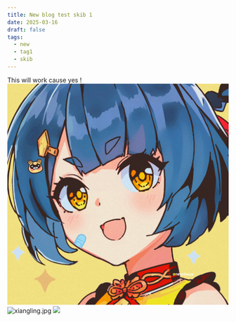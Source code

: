 ```yaml
---
title: New blog test skib 1
date: 2025-03-16
draft: false
tags:
  - new
  - tag1
  - skib
---
```

This will work cause yes
!![Image Description](/images/xiangling%202.jpg)
![xiangling.jpg]()
![](xiangling%201.jpg)